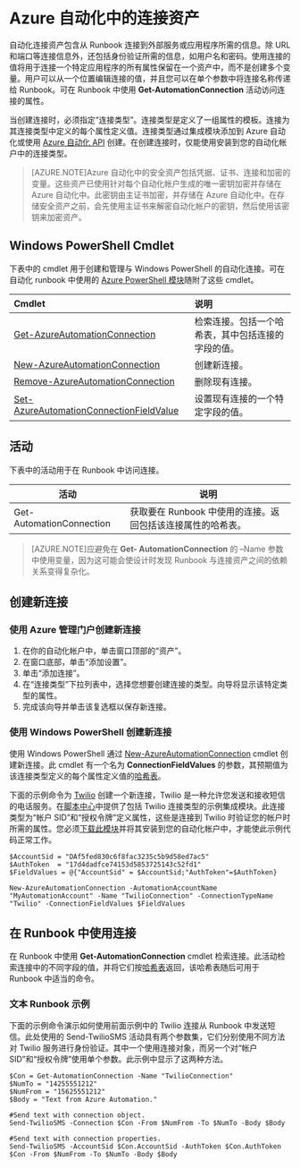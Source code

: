 <properties 
   pageTitle="Azure 自动化中的连接资产 | Windows Azure"
   description="Azure 自动化中的连接资产包含从 Runbook 连接到外部服务或应用程序所需的信息。本文介绍了有关连接的详细信息，以及如何在文本和图形创作中使用连接。"
   services="automation"
   documentationCenter=""
   authors="bwren"
   manager="stevenka"
   editor="tysonn" />
<tags
	ms.service="automation"
	ms.date="10/23/2015"
	wacn.date="12/17/2015"/>

# Azure 自动化中的连接资产

自动化连接资产包含从 Runbook 连接到外部服务或应用程序所需的信息。除 URL 和端口等连接信息外，还包括身份验证所需的信息，如用户名和密码。使用连接的值将用于连接一个特定应用程序的所有属性保留在一个资产中，而不是创建多个变量。用户可以从一个位置编辑连接的值，并且您可以在单个参数中将连接名称传递给 Runbook。可在 Runbook 中使用 **Get-AutomationConnection** 活动访问连接的属性。

当创建连接时，必须指定“连接类型”。连接类型是定义了一组属性的模板。连接为其连接类型中定义的每个属性定义值。连接类型通过集成模块添加到 Azure 自动化或使用 [Azure 自动化 API](http://msdn.microsoft.com/zh-cn/library/azure/mt163818.aspx) 创建。在创建连接时，仅能使用安装到您的自动化帐户中的连接类型。

>[AZURE.NOTE]Azure 自动化中的安全资产包括凭据、证书、连接和加密的变量。这些资产已使用针对每个自动化帐户生成的唯一密钥加密并存储在 Azure 自动化中。此密钥由主证书加密，并存储在 Azure 自动化中。在存储安全资产之前，会先使用主证书来解密自动化帐户的密钥，然后使用该密钥来加密资产。

## Windows PowerShell Cmdlet

下表中的 cmdlet 用于创建和管理与 Windows PowerShell 的自动化连接。可在自动化 runbook 中使用的 [Azure PowerShell 模块](/documentation/articles/powershell-install-configure)随附了这些 cmdlet。

|Cmdlet|说明|
|:---|:---|
|[Get-AzureAutomationConnection](http://msdn.microsoft.com/zh-cn/library/dn921828.aspx)|检索连接。包括一个哈希表，其中包括连接的字段的值。|
|[New-AzureAutomationConnection](http://msdn.microsoft.com/zh-cn/library/dn921825.aspx)|创建新连接。|
|[Remove-AzureAutomationConnection](http://msdn.microsoft.com/zh-cn/library/dn921827.aspx)|删除现有连接。|
|[Set-AzureAutomationConnectionFieldValue](http://msdn.microsoft.com/zh-cn/library/dn921826.aspx)|设置现有连接的一个特定字段的值。|

## 活动

下表中的活动用于在 Runbook 中访问连接。

|活动|说明|
|---|---|
|Get-AutomationConnection|获取要在 Runbook 中使用的连接。返回包括该连接属性的哈希表。|

>[AZURE.NOTE]应避免在 **Get- AutomationConnection** 的 –Name 参数中使用变量，因为这可能会使设计时发现 Runbook 与连接资产之间的依赖关系变得复杂化。

## 创建新连接

### 使用 Azure 管理门户创建新连接

1. 在你的自动化帐户中，单击窗口顶部的“资产”。
1. 在窗口底部，单击“添加设置”。
1. 单击“添加连接”。
2. 在“连接类型”下拉列表中，选择您想要创建连接的类型。向导将显示该特定类型的属性。
1. 完成该向导并单击该复选框以保存新连接。




### 使用 Windows PowerShell 创建新连接

使用 Windows PowerShell 通过 [New-AzureAutomationConnection](http://msdn.microsoft.com/zh-cn/library/dn921825.aspx) cmdlet 创建新连接。此 cmdlet 有一个名为 **ConnectionFieldValues** 的参数，其预期值为该连接类型定义的每个属性定义值的[哈希表](http://technet.microsoft.com/zh-cn/library/hh847780.aspx)。


下面的示例命令为 [Twilio](http://www.twilio.com) 创建一个新连接，Twilio 是一种允许您发送和接收短信的电话服务。在[脚本中心](http://gallery.technet.microsoft.com/scriptcenter/Twilio-PowerShell-Module-8a8bfef8)中提供了包括 Twilio 连接类型的示例集成模块。此连接类型为“帐户 SID”和“授权令牌”定义属性，这些是连接到 Twilio 时验证您的帐户时所需的属性。您必须[下载此模块](http://gallery.technet.microsoft.com/scriptcenter/Twilio-PowerShell-Module-8a8bfef8)并将其安装到您的自动化帐户中，才能使此示例代码正常工作。

	$AccountSid = "DAf5fed830c6f8fac3235c5b9d58ed7ac5"
	$AuthToken  = "17d4dadfce74153d5853725143c52fd1"
	$FieldValues = @{"AccountSid" = $AccountSid;"AuthToken"=$AuthToken}

	New-AzureAutomationConnection -AutomationAccountName "MyAutomationAccount" -Name "TwilioConnection" -ConnectionTypeName "Twilio" -ConnectionFieldValues $FieldValues


## 在 Runbook 中使用连接

在 Runbook 中使用 **Get-AutomationConnection** cmdlet 检索连接。此活动检索连接中的不同字段的值，并将它们按[哈希表](https://technet.microsoft.com/zh-cn/library/hh847780.aspx)返回，该哈希表随后可用于 Runbook 中适当的命令。

### 文本 Runbook 示例
下面的示例命令演示如何使用前面示例中的 Twilio 连接从 Runbook 中发送短信。此处使用的 Send-TwilioSMS 活动具有两个参数集，它们分别使用不同方法对 Twilio 服务进行身份验证。其中一个使用连接对象，而另一个对“帐户 SID”和“授权令牌”使用单个参数。此示例中显示了这两种方法。

	$Con = Get-AutomationConnection -Name "TwilioConnection"
	$NumTo = "14255551212"
	$NumFrom = "15625551212"
	$Body = "Text from Azure Automation."

	#Send text with connection object.
	Send-TwilioSMS -Connection $Con -From $NumFrom -To $NumTo -Body $Body

	#Send text with connection properties.
	Send-TwilioSMS -AccountSid $Con.AccountSid -AuthToken $Con.AuthToken $Con -From $NumFrom -To $NumTo -Body $Body

 

<!---HONumber=Mooncake_1207_2015-->